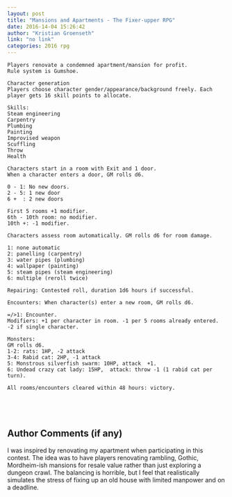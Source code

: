 ```yaml
---
layout: post
title: "Mansions and Apartments - The Fixer-upper RPG"
date: 2016-14-04 15:26:42
author: "Kristian Groenseth"
link: "no link"
categories: 2016 rpg
---
```

```
Players renovate a condemned apartment/mansion for profit. 
Rule system is Gumshoe.

Character generation
Players choose character gender/appearance/background freely. Each player gets 16 skill points to allocate.

Skills:
Steam engineering
Carpentry
Plumbing
Painting
Improvised weapon
Scuffling
Throw
Health

Characters start in a room with Exit and 1 door. 
When a character enters a door, GM rolls d6.

0 - 1: No new doors.
2 - 5: 1 new door
6 +  : 2 new doors

First 5 rooms +1 modifier.
6th - 10th room: no modifier.
10th +: -1 modifier.

Characters assess room automatically. GM rolls d6 for room damage. 

1: none automatic
2: panelling (carpentry)
3: water pipes (plumbing)
4: wallpaper (painting) 
5: steam pipes (steam engineering)
6: multiple (reroll twice)

Repairing: Contested roll, duration 1d6 hours if successful. 

Encounters: When character(s) enter a new room, GM rolls d6. 

=/>1: Encounter.
Modifiers: +1 per character in room. -1 per 5 rooms already entered. -2 if single character.

Monsters:
GM rolls d6. 
1-2: rats: 1HP, -2 attack  
3-4: Rabid cat: 2HP, -1 attack
5: Monstrous silverfish swarm: 10HP, attack  +1. 
6: Undead crazy cat lady: 15HP,  attack: throw -1 (1 rabid cat per turn). 

All rooms/encounters cleared within 48 hours: victory.





```
## Author Comments (if any)

I was inspired by renovating my apartment when participating in this contest. The idea was to have players renovating rambling, Gothic, Mordheim-ish mansions for resale value rather than just exploring a dungeon crawl. The balancing is horrible, but I feel that realistically simulates the stress of fixing up an old house with limited manpower and on a deadline.   
